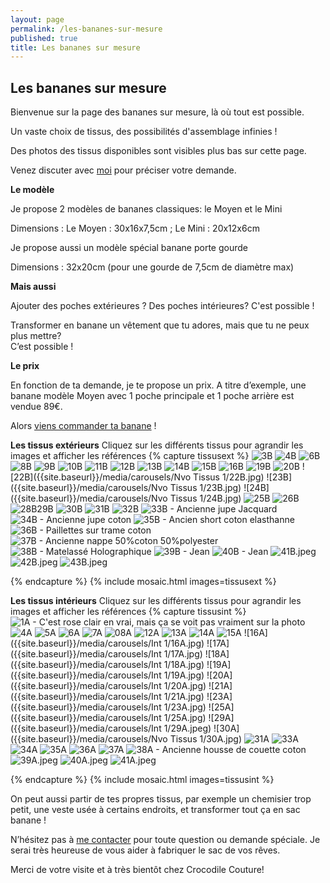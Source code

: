 ```yaml
---
layout: page
permalink: /les-bananes-sur-mesure
published: true
title: Les bananes sur mesure
---
```

## Les bananes sur mesure 

Bienvenue sur la page des bananes sur mesure, là où tout est possible.

Un vaste choix de tissus, des possibilités d'assemblage infinies !

Des photos des tissus disponibles sont visibles plus bas sur cette page.


Venez discuter avec [moi](mailto:crocodile.couture@gmail.com) pour préciser votre demande.


**Le modèle** 

Je propose 2 modèles de bananes classiques: le Moyen et le Mini

Dimensions : Le Moyen : 30x16x7,5cm ; Le Mini : 20x12x6cm

Je propose aussi un modèle spécial banane porte gourde 

Dimensions : 32x20cm (pour une gourde de 7,5cm de diamètre max)

**Mais aussi**

Ajouter des poches extérieures ? Des poches intérieures? 
C'est possible !

Transformer en banane un vêtement que tu adores, mais que tu ne peux plus mettre?  
C’est possible !


**Le prix**

En fonction de ta demande, je te propose un prix. 
A titre d’exemple, une banane modèle Moyen avec 1 poche principale et 1 poche arrière est vendue 89€.

Alors [viens commander ta banane](mailto:crocodile.couture@gmail.com) ! 

**Les tissus extérieurs**
Cliquez sur les différents tissus pour agrandir les images et afficher les références
{% capture tissusext %}
![3B]({{site.baseurl}}/media/carousels/EXT2/3B.jpg)
![4B]({{site.baseurl}}/media/carousels/EXT2/4B.jpg)
![6B]({{site.baseurl}}/media/carousels/EXT2/6B.jpg)
![8B]({{site.baseurl}}/media/carousels/EXT2/8B.jpg)
![9B]({{site.baseurl}}/media/carousels/Ext1/9B.jpg)
![10B]({{site.baseurl}}/media/carousels/Ext1/10B.jpg)
![11B]({{site.baseurl}}/media/carousels/Ext1/11B.jpg)
![12B]({{site.baseurl}}/media/carousels/Ext1/12B.jpg)
![13B]({{site.baseurl}}/media/carousels/Ext1/13B.jpg)
![14B]({{site.baseurl}}/media/carousels/Ext1/14B.jpg)
![15B]({{site.baseurl}}/media/carousels/Ext1/15B.jpg)
![16B]({{site.baseurl}}/media/carousels/Ext1/16B.jpg)
![19B]({{site.baseurl}}/media/carousels/Ext1/19B.jpg)
![20B]({{site.baseurl}}/media/carousels/Ext1/20B.jpg)
![22B]({{site.baseurl}}/media/carousels/Nvo Tissus 1/22B.jpg)
![23B]({{site.baseurl}}/media/carousels/Nvo Tissus 1/23B.jpg)
![24B]({{site.baseurl}}/media/carousels/Nvo Tissus 1/24B.jpg)
![25B]({{site.baseurl}}/media/25B.jpg)
![26B]({{site.baseurl}}/media/26B.jpg)
![28B29B]({{site.baseurl}}/media/28B29B.jpg)
![30B]({{site.baseurl}}/media/30B.jpg)
![31B]({{site.baseurl}}/media/31B.jpg)
![32B]({{site.baseurl}}/media/32B.jpg)
![33B - Ancienne jupe Jacquard]({{site.baseurl}}/media/33B.jpg)
![34B - Ancienne jupe coton]({{site.baseurl}}/media/34B.jpg)
![35B - Ancien short coton elasthanne]({{site.baseurl}}/media/35B.jpg)
![36B - Paillettes sur trame coton]({{site.baseurl}}/media/36B.jpg)
![37B - Ancienne nappe 50%coton 50%polyester]({{site.baseurl}}/media/37B.jpg)
![38B - Matelassé Holographique]({{site.baseurl}}/media/1.jpg)
![39B - Jean]({{site.baseurl}}/media/39B.jpg)
![40B - Jean]({{site.baseurl}}/media/40B.jpg)
![41B.jpeg]({{site.baseurl}}/media/41B.jpeg)
![42B.jpeg]({{site.baseurl}}/media/42B.jpeg)
![43B.jpeg]({{site.baseurl}}/media/43B.jpeg)




{% endcapture %}
{% include mosaic.html images=tissusext %}

**Les tissus intérieurs**
Cliquez sur les différents tissus pour agrandir les images et afficher les références
{% capture tissusint %}
![1A - C'est rose clair en vrai, mais ça se voit pas vraiment sur la photo]({{site.baseurl}}/media/carousels/Int2/1A.jpg)
![4A]({{site.baseurl}}/media/carousels/Int2/4A.jpg)
![5A]({{site.baseurl}}/media/carousels/Int2/5A.jpg)
![6A]({{site.baseurl}}/media/carousels/Int2/6A.jpg)
![7A]({{site.baseurl}}/media/carousels/Int2/7A.jpg)
![08A]({{site.baseurl}}/media/carousels/Int2/08A.jpg)
![12A]({{site.baseurl}}/media/carousels/Int2/12A.jpg)
![13A]({{site.baseurl}}/media/carousels/Int2/13A.jpg)
![14A]({{site.baseurl}}/media/carousels/Int2/14A.jpg)
![15A]({{site.baseurl}}/media/15A.jpg)
![16A]({{site.baseurl}}/media/carousels/Int 1/16A.jpg)
![17A]({{site.baseurl}}/media/carousels/Int 1/17A.jpg)
![18A]({{site.baseurl}}/media/carousels/Int 1/18A.jpg)
![19A]({{site.baseurl}}/media/carousels/Int 1/19A.jpg)
![20A]({{site.baseurl}}/media/carousels/Int 1/20A.jpg)
![21A]({{site.baseurl}}/media/carousels/Int 1/21A.jpg)
![23A]({{site.baseurl}}/media/carousels/Int 1/23A.jpg)
![25A]({{site.baseurl}}/media/carousels/Int 1/25A.jpg)
![29A]({{site.baseurl}}/media/carousels/Int 1/29A.jpeg)
![30A]({{site.baseurl}}/media/carousels/Nvo Tissus 1/30A.jpg)
![31A]({{site.baseurl}}/media/31A.jpg)
![33A]({{site.baseurl}}/media/33A.jpg)
![34A]({{site.baseurl}}/media/34A.jpg)
![35A]({{site.baseurl}}/media/35A.jpg)
![36A]({{site.baseurl}}/media/36A.jpg)
![37A]({{site.baseurl}}/media/37A.jpg)
![38A - Ancienne housse de couette coton]({{site.baseurl}}/media/38A.jpg)
![39A.jpeg]({{site.baseurl}}/media/39A.jpeg)
![40A.jpeg]({{site.baseurl}}/media/40A.jpeg)
![41A.jpeg]({{site.baseurl}}/media/41A.jpeg)



{% endcapture %}
{% include mosaic.html images=tissusint %}

On peut aussi partir de tes propres tissus, par exemple un chemisier trop petit, une veste usée à certains endroits, et transformer tout ça en sac banane !


N’hésitez pas à [me contacter](mailto:crocodile.couture@gmail.com) pour toute question ou demande spéciale. Je serai très heureuse de vous aider à fabriquer le sac de vos rêves.

Merci de votre visite et à très bientôt chez Crocodile Couture!

